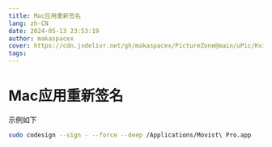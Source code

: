 ```yaml
---
title: Mac应用重新签名
lang: zh-CN
date: 2024-05-13 23:53:19
author: makaspacex
cover: https://cdn.jsdelivr.net/gh/makaspacex/PictureZone@main/uPic/Kvihfm.png
tags:
---
```


# Mac应用重新签名

示例如下

```bash
sudo codesign --sign - --force --deep /Applications/Movist\ Pro.app
```